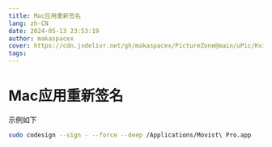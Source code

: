 ```yaml
---
title: Mac应用重新签名
lang: zh-CN
date: 2024-05-13 23:53:19
author: makaspacex
cover: https://cdn.jsdelivr.net/gh/makaspacex/PictureZone@main/uPic/Kvihfm.png
tags:
---
```


# Mac应用重新签名

示例如下

```bash
sudo codesign --sign - --force --deep /Applications/Movist\ Pro.app
```